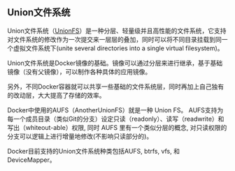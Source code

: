 ## Union文件系统
Union文件系统（[UnionFS](http://en.wikipedia.org/wiki/UnionFS)）是一种分层、轻量级并且高性能的文件系统，它支持对文件系统的修改作为一次提交来一层层的叠加，同时可以将不同目录挂载到同一个虚拟文件系统下(unite several directories into a single virtual filesystem)。

Union文件系统是Docker镜像的基础。镜像可以通过分层来进行继承，基于基础镜像（没有父镜像），可以制作各种具体的应用镜像。

另外，不同Docker容器就可以共享一些基础的文件系统层，同时再加上自己独有的改动层，大大提高了存储的效率。

Docker中使用的AUFS（AnotherUnionFS）就是一种 Union FS。 AUFS支持为每一个成员目录（类似Git的分支）设定只读（readonly）、读写（readwrite）和写出（whiteout-able）权限, 同时 AUFS 里有一个类似分层的概念, 对只读权限的分支可以逻辑上进行增量地修改(不影响只读部分的)。

Docker目前支持的Union文件系统种类包括AUFS, btrfs, vfs, 和DeviceMapper。
